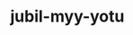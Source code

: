 # jubil-myy-yotu

 <!--  https://www.youtube.com/watch?v=LdbHAZiZexU&list=PL-FhWbGlJPfa2QOklK-4ED0gZFg6gbmyE -->

